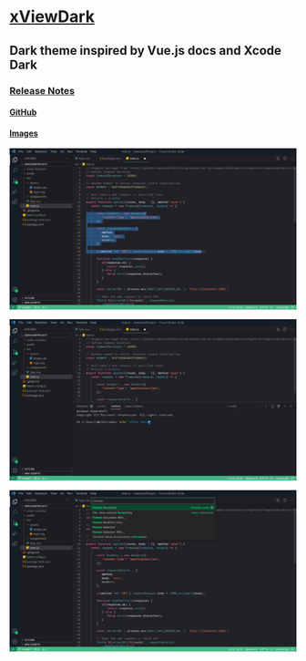 # [xViewDark](https://marketplace.visualstudio.com/items?itemName=thomas-richter.xviewdark)

## Dark theme inspired by Vue.js docs and Xcode Dark

### [Release Notes](https://github.com/eightbyte81/x-view-dark-color-theme/blob/main/CHANGELOG.md)

#### [GitHub](https://github.com/eightbyte81/x-view-dark-color-theme)

#### [Images](https://themes.vscode.one/theme/Jerrythemem/UKR2BayU)

![default](./pics/xviewdark-default.jpeg)

![panelTerminal](./pics/xviewdark-panelTerminal.jpeg)

![commandPalette](./pics/xviewdark-commandPalette.jpeg)
